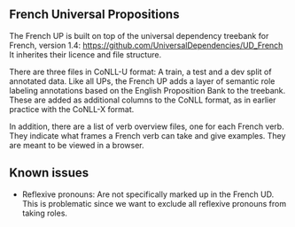 ## French Universal Propositions

The French UP is built on top of the universal dependency treebank for French, 
version 1.4: https://github.com/UniversalDependencies/UD_French
It inherites their licence and file structure. 

There are three files in CoNLL-U format: A train, a test and a dev split of 
annotated data. Like all UPs, the French UP adds a layer of semantic role 
labeling annotations based on the English Proposition Bank to the treebank. 
These are added as additional columns to the CoNLL format, as in earlier
practice  with the CoNLL-X format. 

In addition, there are a list of verb overview files, one for each French verb. 
They indicate what frames a French verb can take and give examples. They are 
meant to be viewed in a browser. 

## Known issues
- Reflexive pronouns: Are not specifically marked up in the French UD. This is 
problematic since we want to exclude all reflexive pronouns from taking roles.

